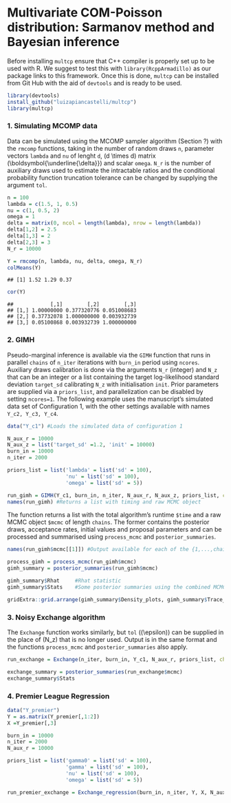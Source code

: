 Multivariate COM-Poisson distribution: Sarmanov method and Bayesian
inference
================

Before installing `multcp` ensure that C++ compiler is properly set up
to be used with R. We suggest to test this with `library(RcppArmadillo)`
as our package links to this framework. Once this is done, `multcp` can
be installed from Git Hub with the aid of `devtools` and is ready to be
used.

``` r
library(devtools)
install_github("luizapiancastelli/multcp")
library(multcp)
```

### 1\. Simulating MCOMP data

Data can be simulated using the MCOMP sampler algorithm (Section ?) with
the `rmcomp` functions, taking in the number of random draws `n`,
parameter vectors `lambda` and `nu` of lenght `d`, \(d \times d\) matrix
\(\boldsymbol{\underline{\delta}}\) and scalar `omega`. `N_r` is the
number of auxiliary draws used to estimate the intractable ratios and
the conditional probability function truncation tolerance can be changed
by supplying the argument `tol`.

``` r
n = 100
lambda = c(1.5, 1, 0.5)
nu = c(1, 0.5, 2)
omega = 1
delta = matrix(0, ncol = length(lambda), nrow = length(lambda))
delta[1,2] = 2.5
delta[1,3] = 2
delta[2,3] = 3
N_r = 10000

Y = rmcomp(n, lambda, nu, delta, omega, N_r)
colMeans(Y)
```

    ## [1] 1.52 1.29 0.37

``` r
cor(Y)
```

    ##            [,1]        [,2]        [,3]
    ## [1,] 1.00000000 0.377320776 0.051008683
    ## [2,] 0.37732078 1.000000000 0.003932739
    ## [3,] 0.05100868 0.003932739 1.000000000

### 2\. GIMH

Pseudo-marginal inference is available via the `GIMH` function that runs
in parallel `chains` of `n_iter` iterations with `burn_in` period using
`ncores`. Auxiliary draws calibration is done via the arguments `N_r`
(integer) and `N_z` that can be an integer or a list containing the
target log-likelihood standard deviation `target_sd` calibrating `N_z`
with initialisation `init`. Prior parameters are supplied via a
`priors_list`, and parallelization can be disabled by setting
`ncores=1`. The following example uses the manuscript’s simulated data
set of Configuration 1, with the other settings available with names
`Y_c2, Y_c3, Y_c4`.

``` r
data("Y_c1") #Loads the simulated data of configuration 1

N_aux_r = 10000
N_aux_z = list('target_sd' =1.2, 'init' = 10000)
burn_in = 10000
n_iter = 2000

priors_list = list('lambda' = list('sd' = 100),
                   'nu' = list('sd' = 100),
                   'omega' = list('sd' = 5))

run_gimh = GIMH(Y_c1, burn_in, n_iter, N_aux_r, N_aux_z, priors_list, chains = 2, ncores = 2)
names(run_gimh) #Returns a list with timing and raw MCMC object
```

The function returns a list with the total algorithm’s runtime `$time`
and a raw MCMC object `$mcmc` of length `chains`. The former contains
the posterior draws, acceptance rates, initial values and proposal
parameters and can be processed and summarised using `process_mcmc` and
`posterior_summaries`.

``` r
names(run_gimh$mcmc[[1]]) #Output available for each of the {1,...,chains}

process_gimh = process_mcmc(run_gimh$mcmc)
gimh_summary = posterior_summaries(run_gimh$mcmc)

gimh_summary$Rhat     #Rhat statistic
gimh_summary$Stats    #Some posterior summaries using the combined MCMC draws

gridExtra::grid.arrange(gimh_summary$Density_plots, gimh_summary$Trace_plots, ncol =2)
```

### 3\. Noisy Exchange algorithm

The `Exchange` function works similarly, but `tol` (\(\epsilon\)) can be
supplied in the place of \(N_z\) that is no longer used. Output is in
the same format and the functions `process_mcmc` and
`posterior_summaries` also
apply.

``` r
run_exchange = Exchange(n_iter, burn_in, Y_c1, N_aux_r, priors_list, chains=2,  ncores = 2)

exchange_summary = posterior_summaries(run_exchange$mcmc)
exchange_summary$Stats
```

### 4\. Premier League Regression

``` r
data("Y_premier")
Y = as.matrix(Y_premier[,1:2])
X =Y_premier[,3]

burn_in = 10000
n_iter = 2000
N_aux_r = 10000

priors_list = list('gamma0' = list('sd' = 100), 
                   'gamma' = list('sd' = 100),
                   'nu' = list('sd' = 100),
                   'omega' = list('sd' = 5))

run_premier_exchange = Exchange_regression(burn_in, n_iter, Y, X, N_aux_r, priors_list)
```
